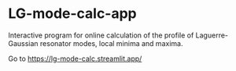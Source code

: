 # LG-mode-calc-app

Interactive program for online calculation of the profile of Laguerre-Gaussian resonator modes, local minima and maxima.

Go to https://lg-mode-calc.streamlit.app/

